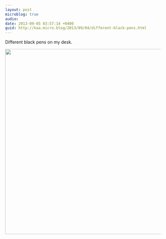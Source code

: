 ```yaml
---
layout: post
microblog: true
audio: 
date: 2013-09-05 03:57:14 +0400
guid: http://kaa.micro.blog/2013/09/04/different-black-pens.html
---
```

Different black pens on my desk.

<img src="https://micro.kaa.bz/uploads/2018/16dad46175.jpg" width="600" height="600" />
